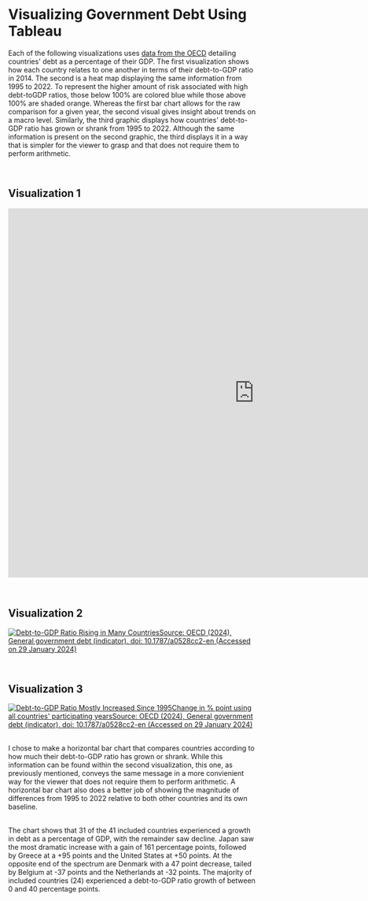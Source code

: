 # Visualizing Government Debt Using Tableau
Each of the following visualizations uses [data from the OECD](https://data.oecd.org/gga/general-government-debt.htm) detailing countries' debt as a percentage of their GDP. The first visualization shows how each country relates to one another in terms of their debt-to-GDP ratio in 2014. The second is a heat map displaying the same information from 1995 to 2022. To represent the higher amount of risk associated with high debt-toGDP ratios, those below 100% are colored blue while those above 100% are shaded orange. Whereas the first bar chart allows for the raw comparison for a given year, the second visual gives insight about trends on a macro level. Similarly, the third graphic displays how countries' debt-to-GDP ratio has grown or shrank from 1995 to 2022. Although the same information is present on the second graphic, the third displays it in a way that is simpler for the viewer to grasp and that does not require them to perform arithmetic.

&nbsp;  
## Visualization 1
<iframe src="https://data.oecd.org/chart/7kqC" width="1000" height="750" style="border: 0" mozallowfullscreen="true" webkitallowfullscreen="true" allowfullscreen="true"><a href="https://data.oecd.org/chart/7kqC" target="_blank">OECD Chart: General government debt, Total, % of GDP, Annual, 2014</a></iframe>

&nbsp;  
## Visualization 2
<div class='tableauPlaceholder' id='viz1706567109903' style='position: relative'><noscript><a href='#'><img alt='Debt-to-GDP Ratio Rising in Many CountriesSource: OECD (2024), General government debt (indicator). doi: 10.1787&#47;a0528cc2-en (Accessed on 29 January 2024) ' src='https:&#47;&#47;public.tableau.com&#47;static&#47;images&#47;Go&#47;GovtDebtWalkthrough&#47;Sheet1&#47;1_rss.png' style='border: none' /></a></noscript><object class='tableauViz'  style='display:none;'><param name='host_url' value='https%3A%2F%2Fpublic.tableau.com%2F' /> <param name='embed_code_version' value='3' /> <param name='site_root' value='' /><param name='name' value='GovtDebtWalkthrough&#47;Sheet1' /><param name='tabs' value='no' /><param name='toolbar' value='yes' /><param name='static_image' value='https:&#47;&#47;public.tableau.com&#47;static&#47;images&#47;Go&#47;GovtDebtWalkthrough&#47;Sheet1&#47;1.png' /> <param name='animate_transition' value='yes' /><param name='display_static_image' value='yes' /><param name='display_spinner' value='yes' /><param name='display_overlay' value='yes' /><param name='display_count' value='yes' /><param name='language' value='en-US' /><param name='filter' value='publish=yes' /></object></div>                
<script type='text/javascript'>                    
  var divElement = document.getElementById('viz1706567109903');                    
  var vizElement = divElement.getElementsByTagName('object')[0];                    
  vizElement.style.width='100%';vizElement.style.height=(divElement.offsetWidth*0.75)+'px';                    
  var scriptElement = document.createElement('script');                    
  scriptElement.src = 'https://public.tableau.com/javascripts/api/viz_v1.js';                    
  vizElement.parentNode.insertBefore(scriptElement, vizElement);                
</script>  

&nbsp;  
## Visualization 3
<div class='tableauPlaceholder' id='viz1706587014611' style='position: relative'><noscript><a href='#'><img alt='Debt-to-GDP Ratio Mostly Increased Since 1995Change in % point using all countries&#39; participating yearsSource: OECD (2024), General government debt (indicator). doi: 10.1787&#47;a0528cc2-en (Accessed on 29 January 2024) ' src='https:&#47;&#47;public.tableau.com&#47;static&#47;images&#47;GD&#47;GDP-to-DebtRatioIncreases&#47;Sheet1&#47;1_rss.png' style='border: none' /></a></noscript><object class='tableauViz'  style='display:none;'><param name='host_url' value='https%3A%2F%2Fpublic.tableau.com%2F' /> <param name='embed_code_version' value='3' /> <param name='site_root' value='' /><param name='name' value='GDP-to-DebtRatioIncreases&#47;Sheet1' /><param name='tabs' value='no' /><param name='toolbar' value='yes' /><param name='static_image' value='https:&#47;&#47;public.tableau.com&#47;static&#47;images&#47;GD&#47;GDP-to-DebtRatioIncreases&#47;Sheet1&#47;1.png' /> <param name='animate_transition' value='yes' /><param name='display_static_image' value='yes' /><param name='display_spinner' value='yes' /><param name='display_overlay' value='yes' /><param name='display_count' value='yes' /><param name='language' value='en-US' /><param name='filter' value='publish=yes' /></object></div>                
<script type='text/javascript'>                    
  var divElement = document.getElementById('viz1706587014611');                    
  var vizElement = divElement.getElementsByTagName('object')[0];                    
  vizElement.style.width='100%';vizElement.style.height=(divElement.offsetWidth*0.75)+'px';                    
  var scriptElement = document.createElement('script');                    
  scriptElement.src = 'https://public.tableau.com/javascripts/api/viz_v1.js';                    
  vizElement.parentNode.insertBefore(scriptElement, vizElement);                
</script>

&nbsp;  
I chose to make a horizontal bar chart that compares countries according to how much their debt-to-GDP ratio has grown or shrank. While this information can be found within the second visualization, this one, as previously mentioned, conveys the same message in a more convienient way for the viewer that does not require them to perform arithmetic. A horizontal bar chart also does a better job of showing the magnitude of differences from 1995 to 2022 relative to both other countries and its own baseline.

&nbsp;  
The chart shows that 31 of the 41 included countries experienced a growth in debt as a percentage of GDP, with the remainder saw decline. Japan saw the most dramatic increase with a gain of 161 percentage points, followed by Greece at a +95 points and the United States at +50 points. At the opposite end of the spectrum are Denmark with a 47 point decrease, tailed by Belgium at -37 points and the Netherlands at -32 points. The majority of included countries (24) experienced a debt-to-GDP ratio growth of between 0 and 40 percentage points.
